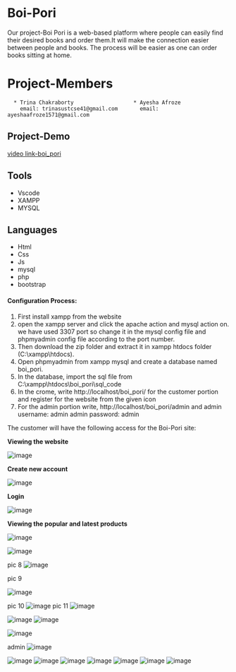 # Boi-Pori
Our project-Boi Pori is a web-based platform where people can easily find their desired books and order them.It will make the connection easier between people and books. The process will be easier as one can order books sitting at home.

# Project-Members
      * Trina Chakraborty                   * Ayesha Afroze
        email: trinasustcse41@gmail.com       email: ayeshaafroze1571@gmail.com
        
## Project-Demo
[video link-boi_pori](https://drive.google.com/file/d/1Kt9ujLWRRuo0os-hiKrKFEg5WufWFAFg/view?usp=sharing)

## Tools
* Vscode
* XAMPP
* MYSQL

## Languages
* Html
* Css
* Js
* mysql
* php
* bootstrap
   
#### Configuration Process:
1. First install xampp from the website
2. open the xampp server and click the apache action and mysql action on. we have used 3307 port so change it in the mysql config file and phpmyadmin config file according to the port number.
3. Then download the zip folder and extract it in xampp htdocs folder (C:\xampp\htdocs).
4. Open phpmyadmin from xampp mysql and create a database named boi_pori.
5. In the database, import the sql file from C:\xampp\htdocs\boi_pori\sql_code
6. In the crome, write http://localhost/boi_pori/ for the customer portion and register for the website from the given icon
7. For the admin portion write, http://localhost/boi_pori/admin and 
           admin username: admin
           admin password: admin
        
The customer will have the following access for the Boi-Pori site:

**Viewing the website**

![image](https://user-images.githubusercontent.com/48939847/145943719-69799e03-fc52-41ac-a431-3184ad187695.png)

**Create new account**

![image](https://user-images.githubusercontent.com/48939847/145943801-0455adaa-bf86-4d9c-9adb-d772b6e6d317.png)

**Login**

![image](https://user-images.githubusercontent.com/48939847/145943874-16e3fd2f-51d7-4b8a-b81d-8b2c47bd502f.png)

**Viewing the popular and latest products**

![image](https://user-images.githubusercontent.com/48939847/145944003-bd21b185-e21b-4793-9477-aa5b4ea26ff8.png)







![image](https://user-images.githubusercontent.com/48939847/145944133-4cf81fe2-20e4-438a-91d2-26e234959c53.png)

pic 8
![image](https://user-images.githubusercontent.com/48939847/145944208-5afc6f00-b88e-4bfb-aa22-7ee6e72a7ea4.png)

pic 9

![image](https://user-images.githubusercontent.com/48939847/145944287-304533e5-e606-4050-94b8-f3383f990b66.png)

pic 10
![image](https://user-images.githubusercontent.com/48939847/145944416-46e3d650-c0fa-46e2-8a4b-78f5f859491a.png)
pic 11
![image](https://user-images.githubusercontent.com/48939847/145944519-35329811-b78d-47d5-882c-c007f2794cd2.png)

![image](https://user-images.githubusercontent.com/48939847/145944549-29d2be1a-b456-4c8a-aa21-12f97420b0b0.png)
![image](https://user-images.githubusercontent.com/48939847/145944573-cf90ec32-e49d-4261-97dc-4c84fd006976.png)

![image](https://user-images.githubusercontent.com/48939847/145945944-0668ebc3-1a21-49bc-8b11-2288081d63be.png)



admin
![image](https://user-images.githubusercontent.com/48939847/145946014-abc3007b-dd76-4729-a28e-93fc7bb6e3b1.png)

![image](https://user-images.githubusercontent.com/48939847/145945014-5bd16c45-eb9c-472c-8146-adcc3b6aa6ec.png)
![image](https://user-images.githubusercontent.com/48939847/145945072-d791757d-3795-4d70-9aeb-2e4d3b8a6678.png)
![image](https://user-images.githubusercontent.com/48939847/145945104-9db3c11e-d40a-44ff-a5b6-b23e381adfa8.png)
![image](https://user-images.githubusercontent.com/48939847/145945132-a6a51035-b31c-4d9d-93d8-6b488f78e949.png)
![image](https://user-images.githubusercontent.com/48939847/145945197-6390c923-2d0b-4c49-909f-4c9f8e32e266.png)
![image](https://user-images.githubusercontent.com/48939847/145945242-c8ed9fa5-acf0-4f82-b38e-80d3ae150cbf.png)
![image](https://user-images.githubusercontent.com/48939847/145945297-5ac03089-e974-46f9-a6e3-2a464989f59e.png)















